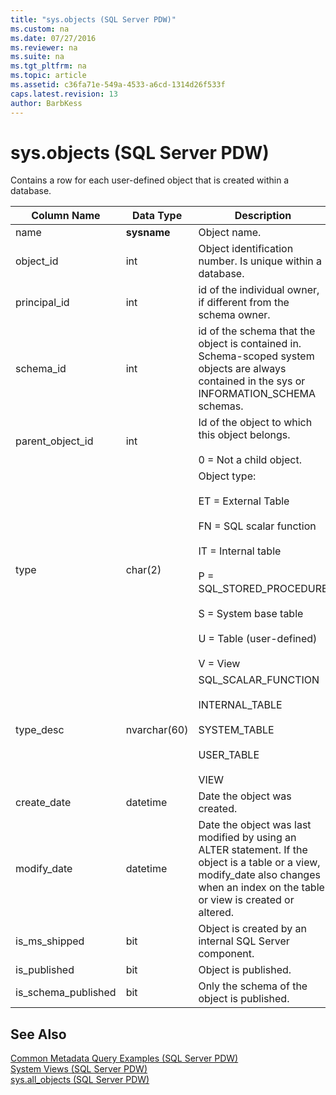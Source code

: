 ```yaml
---
title: "sys.objects (SQL Server PDW)"
ms.custom: na
ms.date: 07/27/2016
ms.reviewer: na
ms.suite: na
ms.tgt_pltfrm: na
ms.topic: article
ms.assetid: c36fa71e-549a-4533-a6cd-1314d26f533f
caps.latest.revision: 13
author: BarbKess
---
```

# sys.objects (SQL Server PDW)
Contains a row for each user-defined object that is created within a database.  
  
|Column Name|Data Type|Description|Range|  
|---------------|-------------|---------------|---------|  
|name|**sysname**|Object name.||  
|object_id|int|Object identification number. Is unique within a database.||  
|principal_id|int|id of the individual owner, if different from the schema owner.|See principal_id in [sys.database_principals &#40;SQL Server PDW&#41;](../sqlpdw/sys-database-principals-sql-server-pdw.md).|  
|schema_id|int|id of the schema that the object is contained in. Schema-scoped system objects are always contained in the sys or INFORMATION_SCHEMA schemas.||  
|parent_object_id|int|Id of the object to which this object belongs.<br /><br />0 = Not a child object.||  
|type|char(2)|Object type:<br /><br />ET = External Table<br /><br />FN = SQL scalar function<br /><br />IT = Internal table<br /><br />P = SQL_STORED_PROCEDURE<br /><br />S = System base table<br /><br />U = Table (user-defined)<br /><br />V = View||  
|type_desc|nvarchar(60)|SQL_SCALAR_FUNCTION<br /><br />INTERNAL_TABLE<br /><br />SYSTEM_TABLE<br /><br />USER_TABLE<br /><br />VIEW||  
|create_date|datetime|Date the object was created.||  
|modify_date|datetime|Date the object was last modified by using an ALTER statement. If the object is a table or a view, modify_date also changes when an index on the table or view is created or altered.||  
|is_ms_shipped|bit|Object is created by an internal SQL Server component.||  
|is_published|bit|Object is published.|Always 0.|  
|is_schema_published|bit|Only the schema of the object is published.|Always 0.|  
  
## See Also  
[Common Metadata Query Examples &#40;SQL Server PDW&#41;](../sqlpdw/common-metadata-query-examples-sql-server-pdw.md)  
[System Views &#40;SQL Server PDW&#41;](../sqlpdw/system-views-sql-server-pdw.md)  
[sys.all_objects &#40;SQL Server PDW&#41;](../sqlpdw/sys-all-objects-sql-server-pdw.md)  
  
